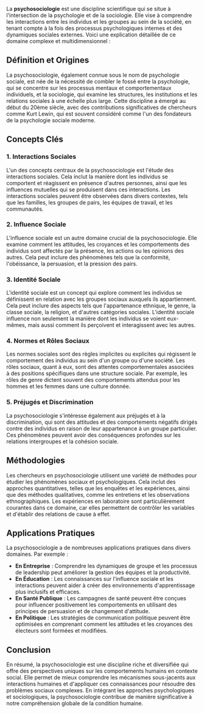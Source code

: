 La **psychosociologie** est une discipline scientifique qui se situe à l'intersection de la psychologie et de la sociologie. Elle vise à comprendre les interactions entre les individus et les groupes au sein de la société, en tenant compte à la fois des processus psychologiques internes et des dynamiques sociales externes. Voici une explication détaillée de ce domaine complexe et multidimensionnel :

## Définition et Origines

La psychosociologie, également connue sous le nom de psychologie sociale, est née de la nécessité de combler le fossé entre la psychologie, qui se concentre sur les processus mentaux et comportementaux individuels, et la sociologie, qui examine les structures, les institutions et les relations sociales à une échelle plus large. Cette discipline a émergé au début du 20ème siècle, avec des contributions significatives de chercheurs comme Kurt Lewin, qui est souvent considéré comme l'un des fondateurs de la psychologie sociale moderne.

## Concepts Clés

### 1. **Interactions Sociales**

L'un des concepts centraux de la psychosociologie est l'étude des interactions sociales. Cela inclut la manière dont les individus se comportent et réagissent en présence d'autres personnes, ainsi que les influences mutuelles qui se produisent dans ces interactions. Les interactions sociales peuvent être observées dans divers contextes, tels que les familles, les groupes de pairs, les équipes de travail, et les communautés.

### 2. **Influence Sociale**

L'influence sociale est un autre domaine crucial de la psychosociologie. Elle examine comment les attitudes, les croyances et les comportements des individus sont affectés par la présence, les actions ou les opinions des autres. Cela peut inclure des phénomènes tels que la conformité, l'obéissance, la persuasion, et la pression des pairs.

### 3. **Identité Sociale**

L'identité sociale est un concept qui explore comment les individus se définissent en relation avec les groupes sociaux auxquels ils appartiennent. Cela peut inclure des aspects tels que l'appartenance ethnique, le genre, la classe sociale, la religion, et d'autres catégories sociales. L'identité sociale influence non seulement la manière dont les individus se voient eux-mêmes, mais aussi comment ils perçoivent et interagissent avec les autres.

### 4. **Normes et Rôles Sociaux**

Les normes sociales sont des règles implicites ou explicites qui régissent le comportement des individus au sein d'un groupe ou d'une société. Les rôles sociaux, quant à eux, sont des attentes comportementales associées à des positions spécifiques dans une structure sociale. Par exemple, les rôles de genre dictent souvent des comportements attendus pour les hommes et les femmes dans une culture donnée.

### 5. **Préjugés et Discrimination**

La psychosociologie s'intéresse également aux préjugés et à la discrimination, qui sont des attitudes et des comportements négatifs dirigés contre des individus en raison de leur appartenance à un groupe particulier. Ces phénomènes peuvent avoir des conséquences profondes sur les relations intergroupes et la cohésion sociale.

## Méthodologies

Les chercheurs en psychosociologie utilisent une variété de méthodes pour étudier les phénomènes sociaux et psychologiques. Cela inclut des approches quantitatives, telles que les enquêtes et les expériences, ainsi que des méthodes qualitatives, comme les entretiens et les observations ethnographiques. Les expériences en laboratoire sont particulièrement courantes dans ce domaine, car elles permettent de contrôler les variables et d'établir des relations de cause à effet.

## Applications Pratiques

La psychosociologie a de nombreuses applications pratiques dans divers domaines. Par exemple :

- **En Entreprise** : Comprendre les dynamiques de groupe et les processus de leadership peut améliorer la gestion des équipes et la productivité.
- **En Éducation** : Les connaissances sur l'influence sociale et les interactions peuvent aider à créer des environnements d'apprentissage plus inclusifs et efficaces.
- **En Santé Publique** : Les campagnes de santé peuvent être conçues pour influencer positivement les comportements en utilisant des principes de persuasion et de changement d'attitude.
- **En Politique** : Les stratégies de communication politique peuvent être optimisées en comprenant comment les attitudes et les croyances des électeurs sont formées et modifiées.

## Conclusion

En résumé, la psychosociologie est une discipline riche et diversifiée qui offre des perspectives uniques sur les comportements humains en contexte social. Elle permet de mieux comprendre les mécanismes sous-jacents aux interactions humaines et d'appliquer ces connaissances pour résoudre des problèmes sociaux complexes. En intégrant les approches psychologiques et sociologiques, la psychosociologie contribue de manière significative à notre compréhension globale de la condition humaine.